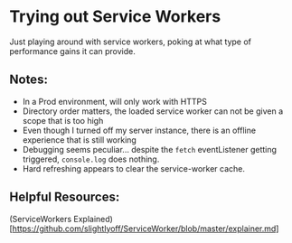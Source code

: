 # Trying out Service Workers

Just playing around with service workers, poking at what type of performance gains it can provide.

## Notes:

* In a Prod environment, will only work with HTTPS
* Directory order matters, the loaded service worker can not be given a scope that is too high
* Even though I turned off my server instance, there is an offline experience that is still working
* Debugging seems peculiar... despite the `fetch` eventListener getting triggered, `console.log` does nothing.
* Hard refreshing appears to clear the service-worker cache.

## Helpful Resources:

(ServiceWorkers Explained)[https://github.com/slightlyoff/ServiceWorker/blob/master/explainer.md]